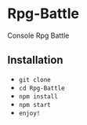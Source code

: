 # Rpg-Battle
Сonsole Rpg Battle

## Installation

* `git clone`
* `cd Rpg-Battle`
* `npm install`
* `npm start`
* `enjoy!`
